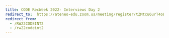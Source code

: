 ```yaml
---
title: CODE RecWeek 2022- Interviews Day 2
redirect_to:  https://ateneo-edu.zoom.us/meeting/register/tZMtcu6urT4oEtMvoPkrZSIPzcuayq7osp9p
redirect_from: 
  - /RW22CODEINT2
  - /rw22codeint2
---
```

